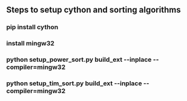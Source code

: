 ## Steps to setup cython and sorting algorithms
### pip install cython
### install mingw32
### python setup_power_sort.py build_ext --inplace --compiler=mingw32
### python setup_tim_sort.py build_ext --inplace --compiler=mingw32
